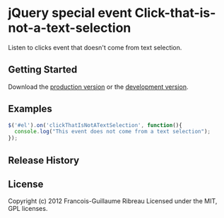 # jQuery special event Click-that-is-not-a-text-selection

Listen to clicks event that doesn't come from text selection.

## Getting Started
Download the [production version][min] or the [development version][max].

[min]: https://raw.github.com/FGRibreau/clickthatisnotatextselection/master/dist/clickthatisnotatextselection.min.js
[max]: https://raw.github.com/FGRibreau/clickthatisnotatextselection/master/dist/clickthatisnotatextselection.js

## Examples

```JavaScript
$('#el').on('clickThatIsNotATextSelection', function(){
  console.log("This event does not come from a text selection");
});
```

## Release History


## License
Copyright (c) 2012 Francois-Guillaume Ribreau
Licensed under the MIT, GPL licenses.
